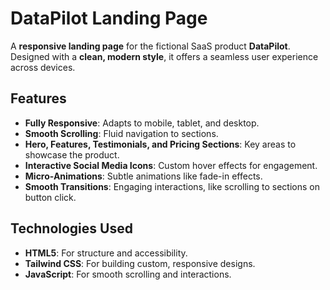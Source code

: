 # DataPilot Landing Page

A **responsive landing page** for the fictional SaaS product **DataPilot**. Designed with a **clean, modern style**, it offers a seamless user experience across devices.

## Features
- **Fully Responsive**: Adapts to mobile, tablet, and desktop.
- **Smooth Scrolling**: Fluid navigation to sections.
- **Hero, Features, Testimonials, and Pricing Sections**: Key areas to showcase the product.
- **Interactive Social Media Icons**: Custom hover effects for engagement.
- **Micro-Animations**: Subtle animations like fade-in effects.
- **Smooth Transitions**: Engaging interactions, like scrolling to sections on button click.

## Technologies Used
- **HTML5**: For structure and accessibility.
- **Tailwind CSS**: For building custom, responsive designs.
- **JavaScript**: For smooth scrolling and interactions.
